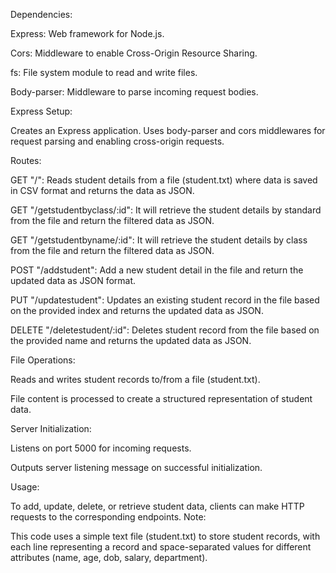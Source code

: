 Dependencies:

Express: Web framework for Node.js.

Cors: Middleware to enable Cross-Origin Resource Sharing.

fs: File system module to read and write files.

Body-parser: Middleware to parse incoming request bodies.


Express Setup:

Creates an Express application.
Uses body-parser and cors middlewares for request parsing and enabling cross-origin requests.

Routes:

GET "/": Reads student details from a file (student.txt) where data is saved in CSV format and returns the data as JSON.

GET "/getstudentbyclass/:id": It will retrieve the student details by standard from the file and return the filtered data as JSON.

GET "/getstudentbyname/:id": It will retrieve the student details by class from the file and return the filtered data as JSON.

POST "/addstudent": Add a new student detail in the file and return the updated data as JSON format.

PUT "/updatestudent": Updates an existing student record in the file based on the provided index and returns the updated data as JSON.

DELETE "/deletestudent/:id": Deletes student record from the file based on the provided name and returns the updated data as JSON.

File Operations:

Reads and writes student records to/from a file (student.txt).

File content is processed to create a structured representation of student data.

Server Initialization:

Listens on port 5000 for incoming requests.

Outputs server listening message on successful initialization.

Usage:

To add, update, delete, or retrieve student data, clients can make HTTP requests to the corresponding endpoints.
Note:

This code uses a simple text file (student.txt) to store student records, with each line representing a record and space-separated values for different attributes (name, age, dob, salary, department).
